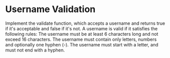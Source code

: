 # Username Validation
Implement the validate function, which accepts a username and returns true if it's acceptable and false if it's not.
A username is valid if it satisfies the following rules:
The username must be at least 6 characters long and not exceed 16 characters.
The username must contain only letters, numbers and optionally one hyphen (-).
The username must start with a letter, and must not end with a hyphen.
